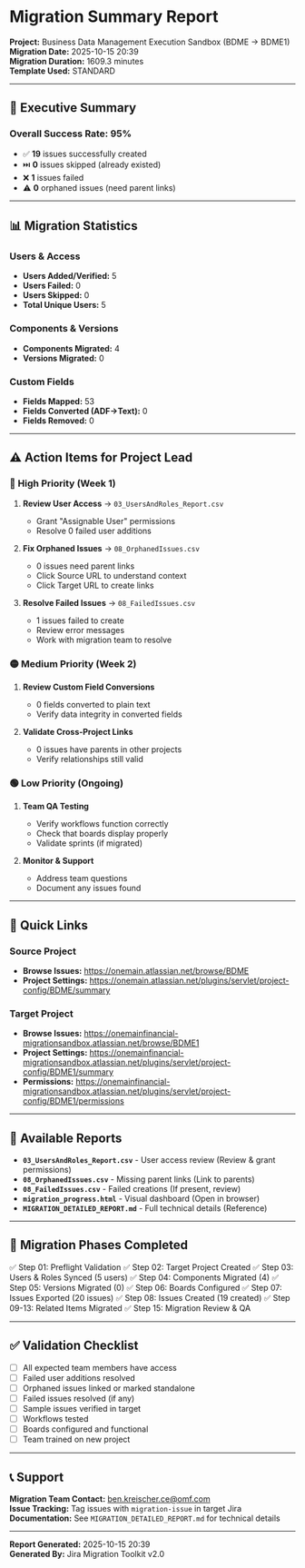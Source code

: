 # Migration Summary Report

**Project:** Business Data Management Execution Sandbox (BDME → BDME1)  
**Migration Date:** 2025-10-15 20:39  
**Migration Duration:** 1609.3 minutes  
**Template Used:** STANDARD

---

## 🎯 Executive Summary

### Overall Success Rate: **95%**

- ✅ **19** issues successfully created
- ⏭️ **0** issues skipped (already existed)
- ❌ **1** issues failed
- ⚠️ **0** orphaned issues (need parent links)

---

## 📊 Migration Statistics

### Users & Access
- **Users Added/Verified:** 5
- **Users Failed:** 0
- **Users Skipped:** 0
- **Total Unique Users:** 5

### Components & Versions
- **Components Migrated:** 4
- **Versions Migrated:** 0

### Custom Fields
- **Fields Mapped:** 53
- **Fields Converted (ADF→Text):** 0
- **Fields Removed:** 0

---

## ⚠️ Action Items for Project Lead

### 🔴 High Priority (Week 1)
1. **Review User Access** → `03_UsersAndRoles_Report.csv`
   - Grant "Assignable User" permissions
   - Resolve 0 failed user additions

2. **Fix Orphaned Issues** → `08_OrphanedIssues.csv`
   - 0 issues need parent links
   - Click Source URL to understand context
   - Click Target URL to create links

3. **Resolve Failed Issues** → `08_FailedIssues.csv`
   - 1 issues failed to create
   - Review error messages
   - Work with migration team to resolve

### 🟡 Medium Priority (Week 2)
1. **Review Custom Field Conversions**
   - 0 fields converted to plain text
   - Verify data integrity in converted fields

2. **Validate Cross-Project Links**
   - 0 issues have parents in other projects
   - Verify relationships still valid

### 🟢 Low Priority (Ongoing)
1. **Team QA Testing**
   - Verify workflows function correctly
   - Check that boards display properly
   - Validate sprints (if migrated)

2. **Monitor & Support**
   - Address team questions
   - Document any issues found

---

## 🔗 Quick Links

### Source Project
- **Browse Issues:** https://onemain.atlassian.net/browse/BDME
- **Project Settings:** https://onemain.atlassian.net/plugins/servlet/project-config/BDME/summary

### Target Project
- **Browse Issues:** https://onemainfinancial-migrationsandbox.atlassian.net/browse/BDME1
- **Project Settings:** https://onemainfinancial-migrationsandbox.atlassian.net/plugins/servlet/project-config/BDME1/summary
- **Permissions:** https://onemainfinancial-migrationsandbox.atlassian.net/plugins/servlet/project-config/BDME1/permissions

---

## 📁 Available Reports

- **`03_UsersAndRoles_Report.csv`** - User access review (Review & grant permissions)
- **`08_OrphanedIssues.csv`** - Missing parent links (Link to parents)
- **`08_FailedIssues.csv`** - Failed creations (If present, review)
- **`migration_progress.html`** - Visual dashboard (Open in browser)
- **`MIGRATION_DETAILED_REPORT.md`** - Full technical details (Reference)

---

## 🎯 Migration Phases Completed

✅ Step 01: Preflight Validation
✅ Step 02: Target Project Created
✅ Step 03: Users & Roles Synced (5 users)
✅ Step 04: Components Migrated (4)
✅ Step 05: Versions Migrated (0)
✅ Step 06: Boards Configured
✅ Step 07: Issues Exported (20 issues)
✅ Step 08: Issues Created (19 created)
✅ Step 09-13: Related Items Migrated
✅ Step 15: Migration Review & QA

---

## ✅ Validation Checklist

- [ ] All expected team members have access
- [ ] Failed user additions resolved
- [ ] Orphaned issues linked or marked standalone
- [ ] Failed issues resolved (if any)
- [ ] Sample issues verified in target
- [ ] Workflows tested
- [ ] Boards configured and functional
- [ ] Team trained on new project

---

## 📞 Support

**Migration Team Contact:** ben.kreischer.ce@omf.com  
**Issue Tracking:** Tag issues with `migration-issue` in target Jira  
**Documentation:** See `MIGRATION_DETAILED_REPORT.md` for technical details

---

**Report Generated:** 2025-10-15 20:39  
**Generated By:** Jira Migration Toolkit v2.0


